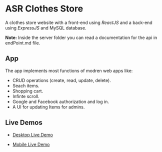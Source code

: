 # ASR Clothes Store

A clothes store website with a front-end using *ReactJS* and a back-end using *ExpressJS* and MySQL database.

**Note:** Inside the server folder you can read a documentation for the api in endPoint.md file.

## App 
The app implements most functions of modren web apps like: 
- CRUD operations (create, read, update, delete).
- Seach items.
- Shopping cart.
- Infinte scroll.
- Google and Facebook authorization and log in.
- A UI for updating Items for admins.

## Live Demos

- [Desktop Live Demo](https://youtu.be/bpsTBcx9Kgk?si=63JnV4XflidxZPzw)

- [Mobile Live Demo](https://youtu.be/zTe325L8J_c?si=CG6GNG-RAMmXUrh4)